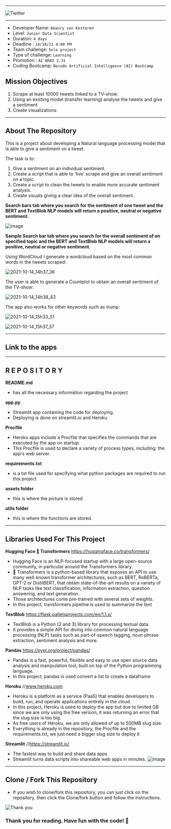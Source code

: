 ______________________________________________________________________________________________________________________________________________________
![Twitter](https://user-images.githubusercontent.com/84380197/138157591-38d4ec64-e822-4d6f-aeda-2b8e9790c263.png)
______________________________________________________________________________________________________________________________________________________


- Developer Name: `Amaury van Kesteren`
- Level: `Junior Data Scientist`
- Duration: `4 days`
- Deadline : `14/10/21 4:00 PM`
- Team challenge: `Solo project`
- Type of challenge: `Learning`
- Promotion : `AI ARAI 2.31`
- Coding Bootcamp: `Becode Artificial Intelligence (AI) Bootcamp`

## Mission Objectives

1. Scrape at least 10000 tweets linked to a TV-show.
2. Using an existing model (transfer learning) analyse the tweets and give a sentiment
3. Create visualizations

____________________________________________________________________________________________________________________________________________

## About The Repository

This is a project about developing a Natural language processing model that is able to give a sentiment on a tweet.

The task is to:
1. Give a sentiment on an individual sentiment.
2. Create a script that is able to 'live' scrape and give an overall sentiment on a topic.
3. Create a script to clean the tweets to enable more accurate sentiment analysis.
4. Create visuals giving a clear idea of the overall sentiment.


**Search bars tab where you search for the sentiment of one tweet and the BERT and TextBlob NLP models will return a positive, neutral or negative sentiment.**

![image](https://user-images.githubusercontent.com/60827480/117363726-42574680-aebd-11eb-9ffb-af78de35da95.png)

**Sample Search bar tab where you search for the overall sentiment of on specified topic and the BERT and TextBlob NLP models will return a positive, neutral or negative sentiment.**

Using WordCloud I generate a wordcloud based on the most common words in the tweets scraped:

![2021-10-14_14h37_36](https://user-images.githubusercontent.com/84380197/137319164-06ecd624-817e-475d-8038-f4ee26138782.png)

The user is able to generate a Countplot to obtain an overall sentiment of the TV-show:

![2021-10-14_14h38_43](https://user-images.githubusercontent.com/84380197/137319046-d3be5e3d-eb75-446a-85bd-4e709b1a970b.png)

The app also works for other keywords such as trump:

![2021-10-14_15h33_51](https://user-images.githubusercontent.com/84380197/137328857-0d3d30d5-b3d3-4084-9146-6fb78fae3782.png)


![2021-10-14_15h37_37](https://user-images.githubusercontent.com/84380197/137328863-fc138d28-69a0-458d-8c67-a063dfc569d5.png)

____________________________________________________________________________________________________________________________________________

## Link to the apps

____________________________________________________________________________________________________________________________________________

## R E P O S I T O R Y

**README.md**
  - has all the necessary information regarding the project

**app.py**
  - Streamlit app containing the code for deploying.
  - Deploying is done on streamlit.io and Heroku

**Procfile**
  - Heroku apps include a Procfile that specifies the commands that are executed by the app on startup.
  - This Procfile is used to declare a variety of process types, including: the app's web server.

**requirements.txt**
  - is a txt file used for specifying what python packages are required to run this project

**assets folder**
  - this is where the picture is stored

**utils folder**
  - this is where the functions are stored.
   
______________________________________________________________________________________________________________________________________________________

## Libraries Used For This Project


**Hugging Face 🤗 Transformers**  https://huggingface.co/transformers/
  - Hugging Face is an NLP-focused startup with a large open-source community, in particular around the Transformers library. 
  - 🤗 Transformers is a python-based library that exposes an API to use many well-known transformer architectures, such as BERT, RoBERTa, GPT-2 or DistilBERT, that obtain state-of-the-art results on a variety of NLP tasks like text classification, information extraction, question answering, and text generation. 
  - Those architectures come pre-trained with several sets of weights. 
  - In this project, transformers pipeline is used to summarize the text

**TextBlob** https://flask.palletsprojects.com/en/1.1.x/
  - TextBlob is a Python (2 and 3) library for processing textual data. 
  - It provides a simple API for diving into common natural language processing (NLP) tasks such as part-of-speech tagging, noun phrase extraction, sentiment analysis and more.

**Pandas** https://pypi.org/project/pandas/
  - Pandas is a fast, powerful, flexible and easy to use open source data analysis and manipulation tool, built on top of the Python programming language.
  - In this project, pandas is used convert a list to create a dataframe 

**Heroku** //www.heroku.com
  - Heroku is a platform as a service (PaaS) that enables developers to build, run, and operate applications entirely in the cloud.
  - In this project, Heroku is used to deploy the app but due to limited GB since we are only using the free version, it was returning an error that the slug size is too big.
  - As free users of Heroku, we are only allowed of up to 500MB slug size.
  - Everything is already in the repository, the Procfile and the requirements.txt, we just need a bigger slug size to deploy it
  
 **Streamlit** //https://streamlit.io/
  - The fastest way to build and share data apps
  - Streamlit turns data scripts into shareable web apps in minutes. 
![image](https://user-images.githubusercontent.com/60827480/117362204-42564700-aebb-11eb-805d-442270ebe792.png)


______________________________________________________________________________________________________________________________________________________

## Clone / Fork This Repository
  - If you wish to clone/fork this repository, you can just click on the repository, then click the Clone/fork button and follow the instructions.

![Thank you](https://user-images.githubusercontent.com/84380197/138157253-af820ee0-5cea-4ef2-8d80-cbba993c5026.jpg)
### Thank you for reading. Have fun with the code! 🤗
